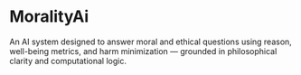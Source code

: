 # MoralityAi
An AI system designed to answer moral and ethical questions using reason, well-being metrics, and harm minimization — grounded in philosophical clarity and computational logic.

